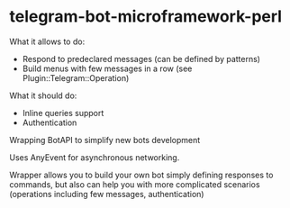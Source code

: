 # telegram-bot-microframework-perl

What it allows to do:
 - Respond to predeclared messages (can be defined by patterns)
 - Build menus with few messages in a row (see Plugin::Telegram::Operation)
 
What it should do:
 - Inline queries support
 - Authentication
 

Wrapping BotAPI to simplify new bots development

Uses AnyEvent for asynchronous networking.

Wrapper allows you to build your own bot simply defining responses to commands,
but also can help you with more complicated scenarios (operations including few messages, authentication)
